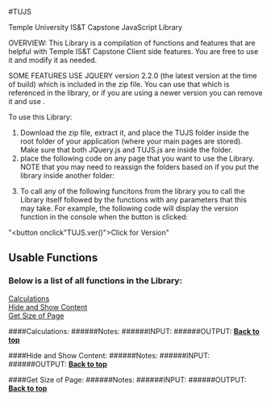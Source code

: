 
#TUJS

Temple University IS&amp;T Capstone JavaScript Library

 OVERVIEW:
 This Library is a compilation of functions and features that are helpful with Temple IS&T Capstone Client side features.  You are free to use it and modify it as needed.  
 
 SOME FEATURES USE JQUERY version 2.2.0 (the latest version at the time of build) which is included in the zip file. You can use that which is referenced in the library, or if you are using a newer version you can remove it and use .

To use this Library: 
1) Download the zip file, extract it, and place the TUJS folder inside the root folder of your application (where your main pages are stored). Make sure that both JQuery.js and TUJS.js are inside the folder.
2) place the following code on any page that you want to use the Library. NOTE that you may need to reassign the folders based on if you put the library inside another folder:

<script src="TUJS/TUJS.js"></script>

3) To call any of the following funcitons from the library you to call the Library itself followed by the functions with any parameters that this may take.  For example, the following code will display the version function in the console when the button is clicked:

"<button onclick"TUJS.ver()">Click for Version</button>"

## Usable Functions
### Below is a list of all functions in the Library:
[Calculations](#calculations)<br/>
[Hide and Show Content](#hide-and-show-content)<br/>
[Get Size of Page](#get-size-of-page)

####Calculations:
######Notes:
######INPUT:
######OUTPUT:
**[Back to top](#usable-functions)**

####Hide and Show Content:
######Notes:
######INPUT:
######OUTPUT:
**[Back to top](#usable-functions)**

####Get Size of Page:
######Notes:
######INPUT:
######OUTPUT:
**[Back to top](#usable-functions)**

